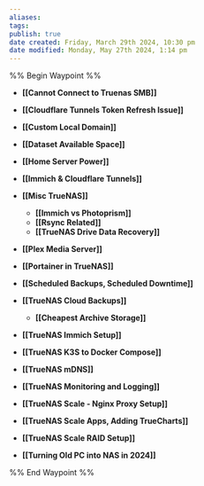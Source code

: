 ```yaml
---
aliases: 
tags: 
publish: true
date created: Friday, March 29th 2024, 10:30 pm
date modified: Monday, May 27th 2024, 1:14 pm
---
```


%% Begin Waypoint %%
- **[[Cannot Connect to Truenas SMB]]**

- **[[Cloudflare Tunnels Token Refresh Issue]]**
- **[[Custom Local Domain]]**
- **[[Dataset Available Space]]**

- **[[Home Server Power]]**
- **[[Immich & Cloudflare Tunnels]]**
- **[[Misc TrueNAS]]**
	- **[[Immich vs Photoprism]]**
	- **[[Rsync Related]]**
	- **[[TrueNAS Drive Data Recovery]]**
- **[[Plex Media Server]]**
- **[[Portainer in TrueNAS]]**
- **[[Scheduled Backups, Scheduled Downtime]]**
- **[[TrueNAS Cloud Backups]]**
	- **[[Cheapest Archive Storage]]**
- **[[TrueNAS Immich Setup]]**

- **[[TrueNAS K3S to Docker Compose]]**
- **[[TrueNAS mDNS]]**

- **[[TrueNAS Monitoring and Logging]]**
- **[[TrueNAS Scale - Nginx Proxy Setup]]**
- **[[TrueNAS Scale Apps, Adding TrueCharts]]**
- **[[TrueNAS Scale RAID Setup]]**
- **[[Turning Old PC into NAS in 2024]]**

%% End Waypoint %%